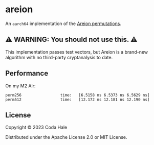 # areion

An `aarch64` implementation of the [Areion permutations](https://eprint.iacr.org/2023/794.pdf).

## ⚠️ WARNING: You should not use this. ⚠️

This implementation passes test vectors, but Areion is a brand-new algorithm with no third-party
cryptanalysis to date.

## Performance

On my M2 Air:

```text
perm256                 time:   [6.5158 ns 6.5373 ns 6.5629 ns]
perm512                 time:   [12.172 ns 12.181 ns 12.190 ns]
```

## License

Copyright © 2023 Coda Hale

Distributed under the Apache License 2.0 or MIT License.
